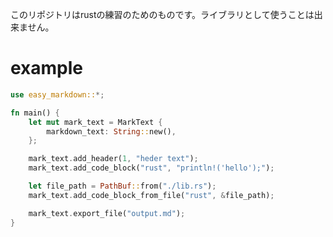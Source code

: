 このリポジトリはrustの練習のためのものです。ライブラリとして使うことは出来ません。

# example

```rust
use easy_markdown::*;

fn main() {
    let mut mark_text = MarkText {
        markdown_text: String::new(),
    };

    mark_text.add_header(1, "heder text");
    mark_text.add_code_block("rust", "println!('hello');");

    let file_path = PathBuf::from("./lib.rs");
    mark_text.add_code_block_from_file("rust", &file_path);

    mark_text.export_file("output.md");
}
```
